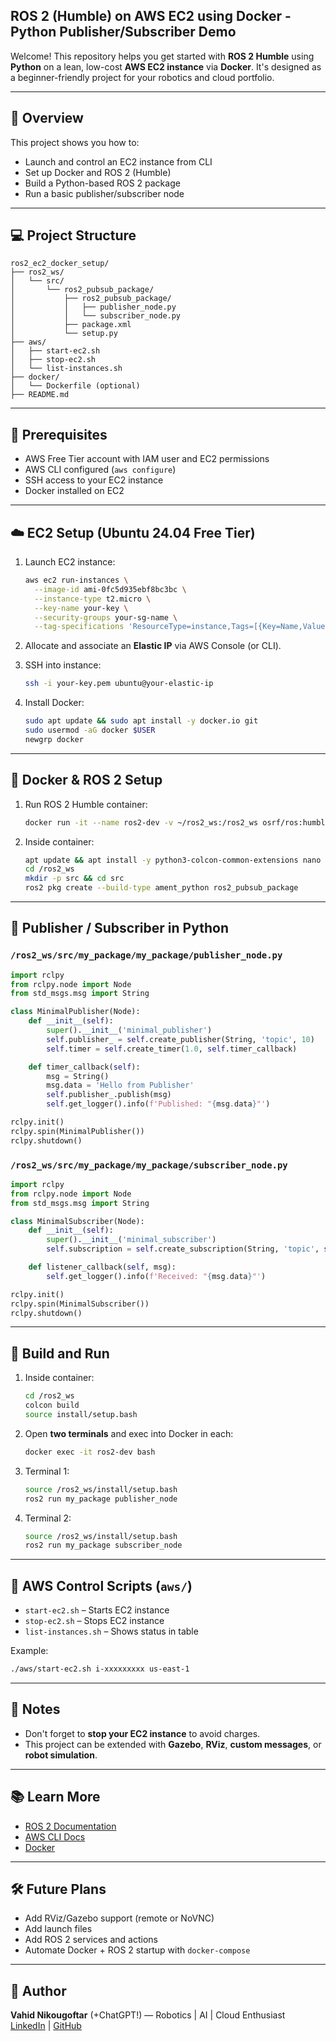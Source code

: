 ## ROS 2 (Humble) on AWS EC2 using Docker - Python Publisher/Subscriber Demo

Welcome! This repository helps you get started with **ROS 2 Humble** using **Python** on a lean, low-cost **AWS EC2 instance** via **Docker**. It's designed as a beginner-friendly project for your robotics and cloud portfolio.

---

## 🚀 Overview

This project shows you how to:
- Launch and control an EC2 instance from CLI
- Set up Docker and ROS 2 (Humble)
- Build a Python-based ROS 2 package
- Run a basic publisher/subscriber node

---

## 💻 Project Structure

```
ros2_ec2_docker_setup/
├── ros2_ws/
│   └── src/
│       └── ros2_pubsub_package/
│           ├── ros2_pubsub_package/
│           │   ├── publisher_node.py
│           │   └── subscriber_node.py
│           ├── package.xml
│           └── setup.py
├── aws/
│   ├── start-ec2.sh
│   ├── stop-ec2.sh
│   └── list-instances.sh
├── docker/
│   └── Dockerfile (optional)
├── README.md
```

---

## 🧰 Prerequisites

- AWS Free Tier account with IAM user and EC2 permissions
- AWS CLI configured (`aws configure`)
- SSH access to your EC2 instance
- Docker installed on EC2

---

## ☁️ EC2 Setup (Ubuntu 24.04 Free Tier)

1. Launch EC2 instance:
    ```bash
    aws ec2 run-instances \
      --image-id ami-0fc5d935ebf8bc3bc \
      --instance-type t2.micro \
      --key-name your-key \
      --security-groups your-sg-name \
      --tag-specifications 'ResourceType=instance,Tags=[{Key=Name,Value=ros2-dev}]'
    ```

2. Allocate and associate an **Elastic IP** via AWS Console (or CLI).

3. SSH into instance:
    ```bash
    ssh -i your-key.pem ubuntu@your-elastic-ip
    ```

4. Install Docker:
    ```bash
    sudo apt update && sudo apt install -y docker.io git
    sudo usermod -aG docker $USER
    newgrp docker
    ```

---

## 🐳 Docker & ROS 2 Setup

1. Run ROS 2 Humble container:
    ```bash
    docker run -it --name ros2-dev -v ~/ros2_ws:/ros2_ws osrf/ros:humble
    ```

2. Inside container:
    ```bash
    apt update && apt install -y python3-colcon-common-extensions nano
    cd /ros2_ws
    mkdir -p src && cd src
    ros2 pkg create --build-type ament_python ros2_pubsub_package
    ```

---

## 🧠 Publisher / Subscriber in Python

### `/ros2_ws/src/my_package/my_package/publisher_node.py`
```python
import rclpy
from rclpy.node import Node
from std_msgs.msg import String

class MinimalPublisher(Node):
    def __init__(self):
        super().__init__('minimal_publisher')
        self.publisher_ = self.create_publisher(String, 'topic', 10)
        self.timer = self.create_timer(1.0, self.timer_callback)

    def timer_callback(self):
        msg = String()
        msg.data = 'Hello from Publisher'
        self.publisher_.publish(msg)
        self.get_logger().info(f'Published: "{msg.data}"')

rclpy.init()
rclpy.spin(MinimalPublisher())
rclpy.shutdown()
```

### `/ros2_ws/src/my_package/my_package/subscriber_node.py`
```python
import rclpy
from rclpy.node import Node
from std_msgs.msg import String

class MinimalSubscriber(Node):
    def __init__(self):
        super().__init__('minimal_subscriber')
        self.subscription = self.create_subscription(String, 'topic', self.listener_callback, 10)

    def listener_callback(self, msg):
        self.get_logger().info(f'Received: "{msg.data}"')

rclpy.init()
rclpy.spin(MinimalSubscriber())
rclpy.shutdown()
```

---

## 🔨 Build and Run

1. Inside container:
    ```bash
    cd /ros2_ws
    colcon build
    source install/setup.bash
    ```

2. Open **two terminals** and exec into Docker in each:
    ```bash
    docker exec -it ros2-dev bash
    ```

3. Terminal 1:
    ```bash
    source /ros2_ws/install/setup.bash
    ros2 run my_package publisher_node
    ```

4. Terminal 2:
    ```bash
    source /ros2_ws/install/setup.bash
    ros2 run my_package subscriber_node
    ```

---

## 🧞 AWS Control Scripts (`aws/`)

- `start-ec2.sh` – Starts EC2 instance
- `stop-ec2.sh` – Stops EC2 instance
- `list-instances.sh` – Shows status in table

Example:
```bash
./aws/start-ec2.sh i-xxxxxxxxx us-east-1
```

---

## 📌 Notes

- Don't forget to **stop your EC2 instance** to avoid charges.
- This project can be extended with **Gazebo**, **RViz**, **custom messages**, or **robot simulation**.

---

## 📚 Learn More

- [ROS 2 Documentation](https://docs.ros.org/en/humble/index.html)
- [AWS CLI Docs](https://docs.aws.amazon.com/cli/)
- [Docker](https://docs.docker.com/engine/install/ubuntu/)

---

## 🛠️ Future Plans

- Add RViz/Gazebo support (remote or NoVNC)
- Add launch files
- Add ROS 2 services and actions
- Automate Docker + ROS 2 startup with `docker-compose`

---

## 🤖 Author

**Vahid Nikougoftar** (+ChatGPT!) — Robotics | AI | Cloud Enthusiast  
[LinkedIn](https://linkedin.com/in/vahidnikougoftar) | [GitHub](https://github.com/vahidnikougoftar)

